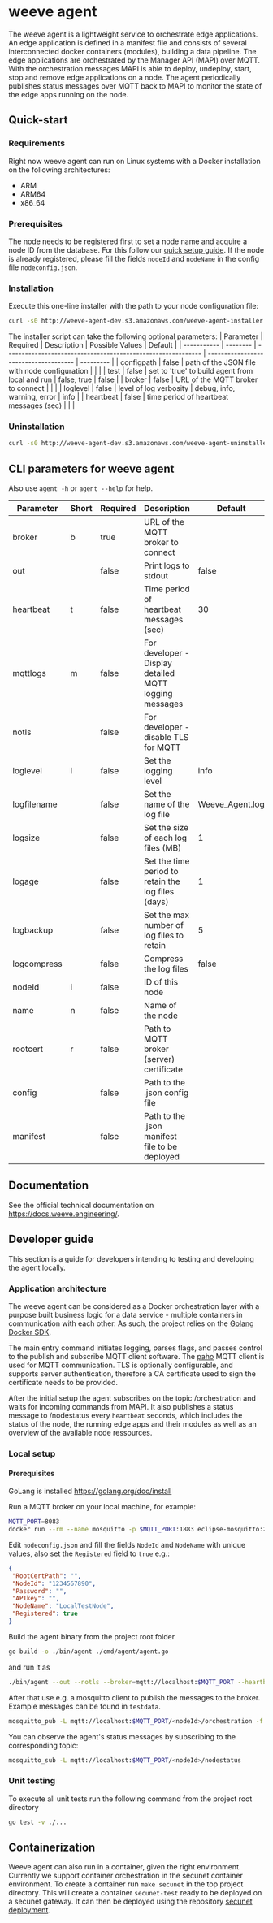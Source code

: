 # weeve agent
The weeve agent is a lightweight service to orchestrate edge applications.
An edge application is defined in a manifest file and consists of several interconnected docker containers (modules), building a data pipeline.
The edge applications are orchestrated by the Manager API (MAPI) over MQTT.
With the orchestration messages MAPI is able to deploy, undeploy, start, stop and remove edge applications on a node.
The agent periodically publishes status messages over MQTT back to MAPI to monitor the state of the edge apps running on the node.

## Quick-start
### Requirements
Right now weeve agent can run on Linux systems with a Docker installation on the following architectures:
- ARM
- ARM64
- x86_64

### Prerequisites
The node needs to be registered first to set a node name and acquire a node ID from the database.
For this follow our [quick setup guide](https://docs.weeve.engineering/guides/installing-the-weeve-agent).
If the node is already registered, please fill the fields `nodeId` and `nodeName` in the config file `nodeconfig.json`.

### Installation
Execute this one-line installer with the path to your node configuration file:
```bash
curl -s0 http://weeve-agent-dev.s3.amazonaws.com/weeve-agent-installer.sh | sh -s configpath=<path-to-config-file>
```

The installer script can take the following optional parameters:
| Parameter   | Required | Description                                                  | Possible Values                       | Default   |
| ----------- | -------- | ------------------------------------------------------------ | ------------------------------------- | --------- |
| configpath  | false    | path of the JSON file with node configuration                |                                       |           |
| test        | false    | set to 'true' to build agent from local and run              | false, true                           | false     |
| broker      | false    | URL of the MQTT broker to connect                            |                                       |           |
| loglevel    | false    | level of log verbosity                                       | debug, info, warning, error           | info      |
| heartbeat   | false    | time period of heartbeat messages (sec)                      |                                       |           |

### Uninstallation
```bash
curl -s0 http://weeve-agent-dev.s3.amazonaws.com/weeve-agent-uninstaller.sh | sh -s
```

## CLI parameters for weeve agent
Also use `agent -h` or `agent --help` for help.

| Parameter   | Short | Required | Description                                            | Default         |
| ----------- | ----- | -------- | ------------------------------------------------------ | --------------- |
| broker      | b     | true     | URL of the MQTT broker to connect                      |                 |
| out         |       | false    | Print logs to stdout                                   | false           |
| heartbeat   | t     | false    | Time period of heartbeat messages (sec)                | 30              |
| mqttlogs    | m     | false    | For developer - Display detailed MQTT logging messages |                 |
| notls       |       | false    | For developer - disable TLS for MQTT                   |                 |
| loglevel    | l     | false    | Set the logging level                                  | info            |
| logfilename |       | false    | Set the name of the log file                           | Weeve_Agent.log |
| logsize     |       | false    | Set the size of each log files (MB)                    | 1               |
| logage      |       | false    | Set the time period to retain the log files (days)     | 1               |
| logbackup   |       | false    | Set the max number of log files to retain              | 5               |
| logcompress |       | false    | Compress the log files                                 | false           |
| nodeId      | i     | false    | ID of this node                                        |                 |
| name        | n     | false    | Name of the node                                       |                 |
| rootcert    | r     | false    | Path to MQTT broker (server) certificate               |                 |
| config      |       | false    | Path to the .json config file                          |<exe dir>        |
| manifest    |       | false    | Path to the .json manifest file to be deployed         |                 |

## Documentation
See the official technical documentation on https://docs.weeve.engineering/.

## Developer guide
This section is a guide for developers intending to testing and developing the agent locally.

### Application architecture
The weeve agent can be considered as a Docker orchestration layer with a purpose built business logic for a data service - multiple containers in communication with each other.
As such, the project relies on the [Golang Docker SDK](https://godoc.org/github.com/docker/docker).

The main entry command initiates logging, parses flags, and passes control to the publish and subscribe MQTT client software.
The [paho](github.com/eclipse/paho.mqtt.golang) MQTT client is used for MQTT communication.
TLS is optionally configurable, and supports server authentication, therefore a CA certificate used to sign the certificate needs to be provided.

After the initial setup the agent subscribes on the topic <nodeId>/orchestration and waits for incoming commands from MAPI.
It also publishes a status message to <nodeId>/nodestatus every `heartbeat` seconds, which includes the status of the node, the running edge apps and their modules as well as an overview of the available node ressources.

### Local setup
#### Prerequisites
GoLang is installed https://golang.org/doc/install

Run a MQTT broker on your local machine, for example:

```bash
MQTT_PORT=8083
docker run --rm --name mosquitto -p $MQTT_PORT:1883 eclipse-mosquitto:2.0.14 mosquitto -v -c /mosquitto-no-auth.conf
```

Edit `nodeconfig.json` and fill the fields `NodeId` and `NodeName` with unique values, also set the `Registered` field to `true` e.g.:
```json
{
 "RootCertPath": "",
 "NodeId": "1234567890",
 "Password": "",
 "APIkey": "",
 "NodeName": "LocalTestNode",
 "Registered": true
}
```

Build the agent binary from the project root folder
```bash
go build -o ./bin/agent ./cmd/agent/agent.go
```
and run it as
```bash
./bin/agent --out --notls --broker=mqtt://localhost:$MQTT_PORT --heartbeat=300 --loglevel=debug --config nodeconfig.json
```
After that use e.g. a mosquitto client to publish the messages to the broker.
Example messages can be found in `testdata`.
```bash
mosquitto_pub -L mqtt://localhost:$MQTT_PORT/<nodeId>/orchestration -f test_manifest.json
```
You can observe the agent's status messages by subscribing to the corresponding topic:
```bash
mosquitto_sub -L mqtt://localhost:$MQTT_PORT/<nodeId>/nodestatus
```

### Unit testing
To execute all unit tests run the following command from the project root directory
```bash
go test -v ./...
```

## Containerization
Weeve agent can also run in a container, given the right environment. Currently we support container orchestration in the secunet container environment. To create a container run `make secunet` in the top project directory. This will create a container `secunet-test` ready to be deployed on a secunet gateway. It can then be deployed using the repository [secunet deployment](https://github.com/weeveiot/secunet-deployment).
